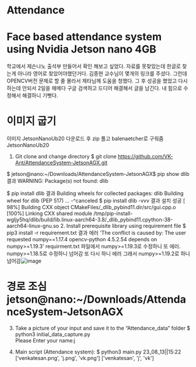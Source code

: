 # Attendance
# Face based attendance system using Nvidia Jetson nano 4GB
학교에서 제슨나노 출석부 만들어서 확인 해보고 싶었다.
자료를 못찾았는데 한글로 찾는게 아니라 영어로 찾았어야했던거다.
김종현 교수님이 몇개의 링크를 주셨다.
그런데 OPENCV버전 문제로 할 줄 몰라서 제타님께 도움을 청했다. 
그 후 성공을 했었고 다시 하는데 안되서 2일을 헤메다 구글 검색하고 드디어 해결해서 글을 남긴다.
내 힘으로 수정해서 해결하니 기뻣다.

#  이미지 굽기
이미지 JetsonNanoUb20 다운로드 후 zip 풀고 balenaetcher로 구워줌JetsonNanoUb20
1. Git clone and change directory
$ git clone https://github.com/VK-Ant/AttendanceSystem-JetsonAGX.git

$ jetson@nano:~/Downloads/AttendanceSystem-JetsonAGX$ pip show dlib   
   결과 WARNING: Package(s) not found: dlib

$ pip install dlib 
  결과
  Building wheels for collected packages: dlib
  Building wheel for dlib (PEP 517) ... -^canceled
$ pip install dlib -vvv 
결과 설치 성공 
[ 98%] Building CXX object CMakeFiles/_dlib_pybind11.dir/src/gui.cpp.o
  [100%] Linking CXX shared module /tmp/pip-install-wgljy5hq/dlib/build/lib.linux-aarch64-3.8/_dlib_pybind11.cpython-38-aarch64-linux-gnu.so
2. Install prerequisite library using requirement file
   $ pip3 install -r requirement.txt 
     결과 에러
      'The conflict is caused by:
	The user requested numpy==1.17.4
	opencv-python 4.5.2.54 depends on numpy>=1.19.3'
     requirment.txt 파일에서  numpy>=1.19.3로 수정하니 또 에러.  
     numpy>=1.18.5로 수정하니 넘어감
     또 다시 하니 에러 그래서 numpy>=1.19.2로 하니 넘어감![image](https://github.com/jetsonmom/Attendance/assets/92077615/bedc10fa-087a-4402-9f6e-542bae62212d)

  # 경로 조심 jetson@nano:~/Downloads/AttendanceSystem-JetsonAGX

  3. Take a picture of your input and save it to the “Attendance_data” folder
     $ python3 initial_data_capture.py  
       Please Enter your name:j
     
5. Main script (Attendance system):
   $ python3 main.py
       23_08_13||15:22
       ['venkatesan.png', 'j.png', 'vk.png']
       ['venkatesan', 'j', 'vk']



